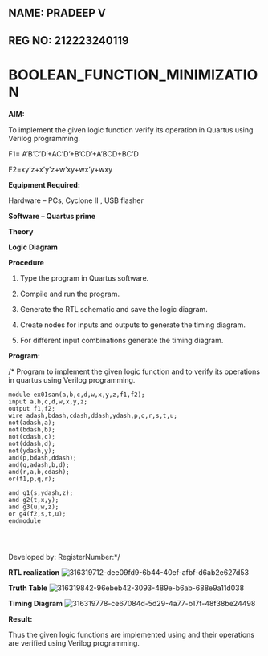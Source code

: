 ## NAME: PRADEEP V
## REG NO: 212223240119

# BOOLEAN_FUNCTION_MINIMIZATION

**AIM:**

To implement the given logic function verify its operation in Quartus using Verilog programming.

F1= A’B’C’D’+AC’D’+B’CD’+A’BCD+BC’D 

F2=xy’z+x’y’z+w’xy+wx’y+wxy

**Equipment Required:**

Hardware – PCs, Cyclone II , USB flasher

**Software – Quartus prime**

**Theory**

**Logic Diagram**

**Procedure**

1.	Type the program in Quartus software.

2.	Compile and run the program.

3.	Generate the RTL schematic and save the logic diagram.

4.	Create nodes for inputs and outputs to generate the timing diagram.

5.	For different input combinations generate the timing diagram.


**Program:**

/* Program to implement the given logic function and to verify its operations in quartus using Verilog programming. 
```
module ex01san(a,b,c,d,w,x,y,z,f1,f2);
input a,b,c,d,w,x,y,z;
output f1,f2;
wire adash,bdash,cdash,ddash,ydash,p,q,r,s,t,u;
not(adash,a);
not(bdash,b);
not(cdash,c);
not(ddash,d);
not(ydash,y);
and(p,bdash,ddash);
and(q,adash,b,d);
and(r,a,b,cdash);
or(f1,p,q,r);

and g1(s,ydash,z);
and g2(t,x,y);
and g3(u,w,z);
or g4(f2,s,t,u);
endmodule




```
Developed by: RegisterNumber:*/


**RTL realization**
![316319712-dee09fd9-6b44-40ef-afbf-d6ab2e627d53](https://github.com/velupradeep/BOOLEAN_FUNCTION_MINIMIZATION/assets/150329341/4f6f4a0d-460f-4003-a885-e35887bc9bf6)

**Truth Table**
![316319842-96ebeb42-3093-489e-b6ab-688e9a11d038](https://github.com/velupradeep/BOOLEAN_FUNCTION_MINIMIZATION/assets/150329341/bed21d2e-b4c9-4d03-b535-ae5b553a7b35)


**Timing Diagram**
![316319778-ce67084d-5d29-4a77-b17f-48f38be24498](https://github.com/velupradeep/BOOLEAN_FUNCTION_MINIMIZATION/assets/150329341/5bbf59b4-4c78-4263-89ef-c73c084f324e)



**Result:**

Thus the given logic functions are implemented using and their operations are verified using Verilog programming.

